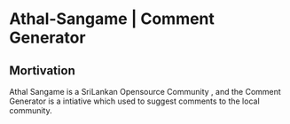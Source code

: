 # Athal-Sangame | Comment Generator

## Mortivation 
Athal Sangame is a SriLankan Opensource Community , and the Comment Generator is a intiative which used to suggest comments
to the local community.


